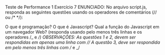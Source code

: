 Teste de Performance 1
Exercício 7
ENUNCIADO:
No arquivo script.js, responda as seguintes questões usando os operadores de comentários (// ou /\* \*/):

O que é programação?
O que é Javascript?
Qual a função do Javascript em um navegador Web? (responda usando pelo menos três linhas e os operadores /_ e _/)
OBSERVAÇÕES:
As questões 1 e 2, devem ser respondidas em apenas uma linha com //
A questão 3, deve ser respondida em pelo menos três linhas com /_ e _/
